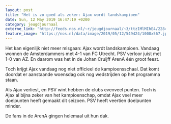 ```yaml
---
layout: post
title: "Het is zo goed als zeker: Ajax wordt landskampioen"
date: Sun, 12 May 2019 16:47:19 +0200
category: jeugdjournaal
externe_link: "http://feeds.nos.nl/~r/jeugdjournaal/~3/ttzIMlMIhE4/2284272"
feature_image: "https://nos.nl/data/image/2019/05/12/549424/1008x567.jpg"
---
```


<p>Het kan eigenlijk niet meer misgaan: Ajax wordt landskampioen. Vandaag wonnen de Amsterdammers met 4-1 van FC Utrecht. PSV verloor juist met 1-0 van AZ. En daarom was het in de Johan Cruijff ArenA één groot feest.</p>
<p>Toch krijgt Ajax vandaag nog niet officieel de kampioensschaal. Dat komt doordat er aanstaande woensdag ook nog wedstrijden op het programma staan.</p>
<p>Als Ajax verliest, en PSV wint hebben de clubs evenveel punten. Toch is Ajax al bijna zeker van het kampioenschap, omdat Ajax veel meer doelpunten heeft gemaakt dit seizoen. PSV heeft veertien doelpunten minder. </p>
<p>De fans in de ArenA gingen helemaal uit hun dak.</p><img src="http://feeds.feedburner.com/~r/jeugdjournaal/~4/ttzIMlMIhE4" height="1" width="1" alt=""/>
